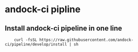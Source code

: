 # andock-ci pipline

## Install andock-ci pipeline in one line

```
    curl -fsSL https://raw.githubusercontent.com/andock-ci/pipeline/develop/install | sh
```